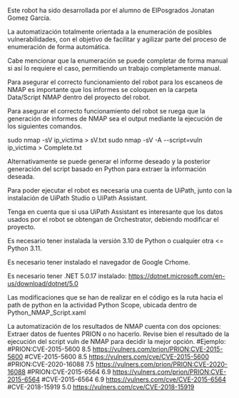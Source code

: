 Este robot ha sido desarrollada por el alumno de EIPosgrados Jonatan Gomez García.

La automatización totalmente orientada a la enumeración de posibles vulnerabilidades, con el objetivo de facilitar y agilizar parte del proceso de enumeración de forma automática. 

Cabe mencionar que la enumeración se puede completar de forma manual si así lo requiere el caso, permitiendo un trabajo completamente manual.

Para asegurar el correcto funcionamiento del robot para los escaneos de NMAP es importante que los informes se coloquen en la carpeta Data/Script NMAP dentro del proyecto del robot.

Para asegurar el correcto funcionamiento del robot se ruega que la generación de informes de NMAP sea el output mediante la ejecución de los siguientes comandos.

sudo nmap -sV ip_victima > sV.txt
sudo nmap -sV -A --script=vuln ip_victima > Complete.txt

Alternativamente se puede generar el informe deseado y la posterior generación del script basado en Python para extraer la información deseada.

Para poder ejecutar el robot es necesaria una cuenta de UiPath, junto con la instalación de UiPath Studio o UiPath Assistant.

Tenga en cuenta que si usa UiPath Assistant es interesante que los datos usados por el robot se obtengan de Orchestrator, debiendo modificar el proyecto.

Es necesario tener instalada la versión 3.10 de Python o cualquier otra <= Python 3.11.

Es necesario tener instalado el navegador de Google Crhome.

Es necesario tener .NET 5.0.17 instalado:
https://dotnet.microsoft.com/en-us/download/dotnet/5.0

Las modificaciones que se han de realizar en el código es la ruta hacia el path de python en la actividad Python Scope, ubicada dentro de Python_NMAP_Script.xaml

La automatización de los resultados de NMAP cuenta con dos opciones: Extraer datos de fuentes PRION o no hacerlo. Revise bien el resultado de la ejecución del script vuln de NMAP para decidir la mejor opción.
    #Ejemplo:
    #PRION:CVE-2015-5600	8.5	https://vulners.com/prion/PRION:CVE-2015-5600
    #CVE-2015-5600	8.5	https://vulners.com/cve/CVE-2015-5600
    #PRION:CVE-2020-16088	7.5	https://vulners.com/prion/PRION:CVE-2020-16088
    #PRION:CVE-2015-6564	6.9	https://vulners.com/prion/PRION:CVE-2015-6564
    #CVE-2015-6564	6.9	https://vulners.com/cve/CVE-2015-6564
    #CVE-2018-15919	5.0	https://vulners.com/cve/CVE-2018-15919